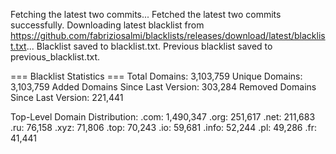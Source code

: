 Fetching the latest two commits...
Fetched the latest two commits successfully.
Downloading latest blacklist from https://github.com/fabriziosalmi/blacklists/releases/download/latest/blacklist.txt...
Blacklist saved to blacklist.txt.
Previous blacklist saved to previous_blacklist.txt.

=== Blacklist Statistics ===
Total Domains: 3,103,759
Unique Domains: 3,103,759
Added Domains Since Last Version: 303,284
Removed Domains Since Last Version: 221,441

Top-Level Domain Distribution:
  .com: 1,490,347
  .org: 251,617
  .net: 211,683
  .ru: 76,158
  .xyz: 71,806
  .top: 70,243
  .io: 59,681
  .info: 52,244
  .pl: 49,286
  .fr: 41,441
